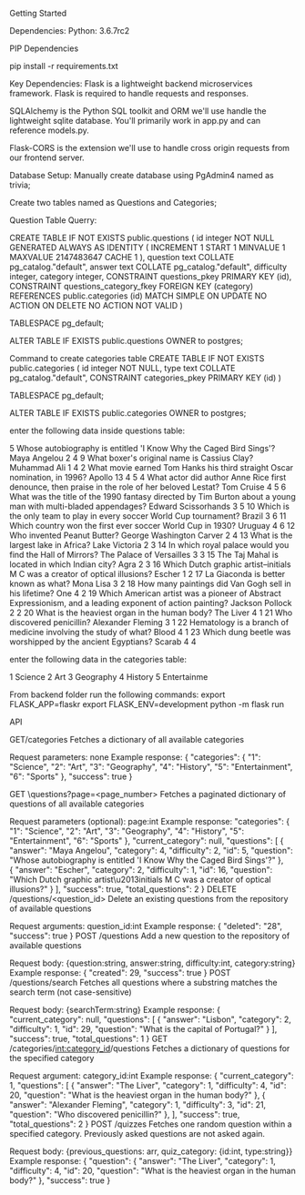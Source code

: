 Getting Started

Dependencies:
    Python: 3.6.7rc2

PIP Dependencies

 pip install -r requirements.txt

 Key Dependencies:
Flask is a lightweight backend microservices framework. Flask is required to handle requests and responses.

SQLAlchemy is the Python SQL toolkit and ORM we'll use handle the lightweight sqlite database. You'll primarily work in app.py and can reference models.py.

Flask-CORS is the extension we'll use to handle cross origin requests from our frontend server.

Database Setup:
  Manually create database using PgAdmin4 named as trivia;

  Create two tables named as Questions and Categories;

  Question Table Querry:
  

  CREATE TABLE IF NOT EXISTS public.questions
(
    id integer NOT NULL GENERATED ALWAYS AS IDENTITY ( INCREMENT 1 START 1 MINVALUE 1 MAXVALUE 2147483647 CACHE 1 ),
    question text COLLATE pg_catalog."default",
    answer text COLLATE pg_catalog."default",
    difficulty integer,
    category integer,
    CONSTRAINT questions_pkey PRIMARY KEY (id),
    CONSTRAINT questions_category_fkey FOREIGN KEY (category)
        REFERENCES public.categories (id) MATCH SIMPLE
        ON UPDATE NO ACTION
        ON DELETE NO ACTION
        NOT VALID
)

TABLESPACE pg_default;

ALTER TABLE IF EXISTS public.questions
    OWNER to postgres;

Command to create categories table
CREATE TABLE IF NOT EXISTS public.categories
(
    id integer NOT NULL,
    type text COLLATE pg_catalog."default",
    CONSTRAINT categories_pkey PRIMARY KEY (id)
)

TABLESPACE pg_default;

ALTER TABLE IF EXISTS public.categories
    OWNER to postgres;


enter the following data inside questions table:

5	Whose autobiography is entitled 'I Know Why the Caged Bird Sings'?	Maya Angelou	2	4
9	What boxer's original name is Cassius Clay?	Muhammad Ali	1	4
2	What movie earned Tom Hanks his third straight Oscar nomination, in 1996?	Apollo 13	4	5
4	What actor did author Anne Rice first denounce, then praise in the role of her beloved Lestat?	Tom Cruise	4	5
6	What was the title of the 1990 fantasy directed by Tim Burton about a young man with multi-bladed appendages?	Edward Scissorhands	3	5
10	Which is the only team to play in every soccer World Cup tournament?	Brazil	3	6
11	Which country won the first ever soccer World Cup in 1930?	Uruguay	4	6
12	Who invented Peanut Butter?	George Washington Carver	2	4
13	What is the largest lake in Africa?	Lake Victoria	2	3
14	In which royal palace would you find the Hall of Mirrors?	The Palace of Versailles	3	3
15	The Taj Mahal is located in which Indian city?	Agra	2	3
16	Which Dutch graphic artist–initials M C was a creator of optical illusions?	Escher	1	2
17	La Giaconda is better known as what?	Mona Lisa	3	2
18	How many paintings did Van Gogh sell in his lifetime?	One	4	2
19	Which American artist was a pioneer of Abstract Expressionism, and a leading exponent of action painting?	Jackson Pollock	2	2
20	What is the heaviest organ in the human body?	The Liver	4	1
21	Who discovered penicillin?	Alexander Fleming	3	1
22	Hematology is a branch of medicine involving the study of what?	Blood	4	1
23	Which dung beetle was worshipped by the ancient Egyptians?	Scarab	4	4


enter the following data in the categories table:

1	Science
2	Art
3	Geography
4	History
5	Entertainme



From backend folder run the following commands:
export FLASK_APP=flaskr
export FLASK_ENV=development
python -m flask run



API

GET/categories Fetches a dictionary of all available categories

Request parameters: none
Example response:
{
  "categories": {
    "1": "Science", 
    "2": "Art", 
    "3": "Geography", 
    "4": "History", 
    "5": "Entertainment", 
    "6": "Sports"
  }, 
  "success": true
}

GET \questions?page=<page_number> Fetches a paginated dictionary of questions of all available categories

Request parameters (optional): page:int
Example response:
 "categories": {
   "1": "Science", 
   "2": "Art", 
   "3": "Geography", 
   "4": "History", 
   "5": "Entertainment", 
   "6": "Sports"
 }, 
 "current_category": null, 
 "questions": [
   {
     "answer": "Maya Angelou", 
     "category": 4, 
     "difficulty": 2, 
     "id": 5, 
     "question": "Whose autobiography is entitled 'I Know Why the Caged Bird Sings'?"
   },  
   {
     "answer": "Escher", 
     "category": 2, 
     "difficulty": 1, 
     "id": 16, 
     "question": "Which Dutch graphic artist\u2013initials M C was a creator of optical illusions?"
   }
 ], 
 "success": true, 
 "total_questions": 2
}
DELETE /questions/<question_id> Delete an existing questions from the repository of available questions

Request arguments: question_id:int
Example response:
{
  "deleted": "28", 
  "success": true
}
POST /questions Add a new question to the repository of available questions

Request body: {question:string, answer:string, difficulty:int, category:string}
Example response:
{
  "created": 29, 
  "success": true
}
POST /questions/search Fetches all questions where a substring matches the search term (not case-sensitive)

Request body: {searchTerm:string}
Example response:
{
  "current_category": null, 
  "questions": [
    {
      "answer": "Lisbon", 
      "category": 2, 
      "difficulty": 1, 
      "id": 29, 
      "question": "What is the capital of Portugal?"
    }
  ], 
  "success": true, 
  "total_questions": 1
}
GET /categories/<int:category_id>/questions Fetches a dictionary of questions for the specified category

Request argument: category_id:int
Example response:
{
  "current_category": 1, 
  "questions": [
    {
      "answer": "The Liver", 
      "category": 1, 
      "difficulty": 4, 
      "id": 20, 
      "question": "What is the heaviest organ in the human body?"
    }, 
    {
      "answer": "Alexander Fleming", 
      "category": 1, 
      "difficulty": 3, 
      "id": 21, 
      "question": "Who discovered penicillin?"
    }, 
  ], 
  "success": true, 
  "total_questions": 2
}
POST /quizzes Fetches one random question within a specified category. Previously asked questions are not asked again.

Request body: {previous_questions: arr, quiz_category: {id:int, type:string}}
Example response:
{
  "question": {
    "answer": "The Liver", 
    "category": 1, 
    "difficulty": 4, 
    "id": 20, 
    "question": "What is the heaviest organ in the human body?"
  }, 
  "success": true
}